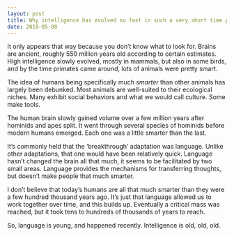 ```yaml
---
layout: post
title: Why intelligence has evolved so fast in such a very short time period of life’s evolution timeline?
date: 2018-05-08
---
```


<p>It only appears that way because you don’t know what to look for. Brains are ancient, roughly 550 million years old according to certain estimates. High intelligence slowly evolved, mostly in mammals, but also in some birds, and by the time primates came around, lots of animals were pretty smart.</p><p>The idea of humans being specifically much <i>smarter</i> than other animals has largely been debunked. Most animals are well-suited to their ecological niches. Many exhibit social behaviors and what we would call culture. Some make tools.</p><p>The human brain slowly gained volume over a few million years after hominids and apes split. It went through several species of hominids before modern humans emerged. Each one was a little smarter than the last.</p><p>It’s commonly held that the ‘breakthrough’ adaptation was language. Unlike other adaptations, that one would have been relatively quick. Language hasn’t changed the brain all that much, it seems to be facilitated by two small areas. Language provides the mechanisms for transferring thoughts, but doesn’t make people that much smarter.</p><p>I don’t believe that today’s humans are all that much smarter than they were a few hundred thousand years ago. It’s just that language allowed us to work together over time, and this builds up. Eventually a critical mass was reached, but it took tens to hundreds of thousands of years to reach.</p><p>So, language is young, and happened recently. Intelligence is old, old, old.</p>
